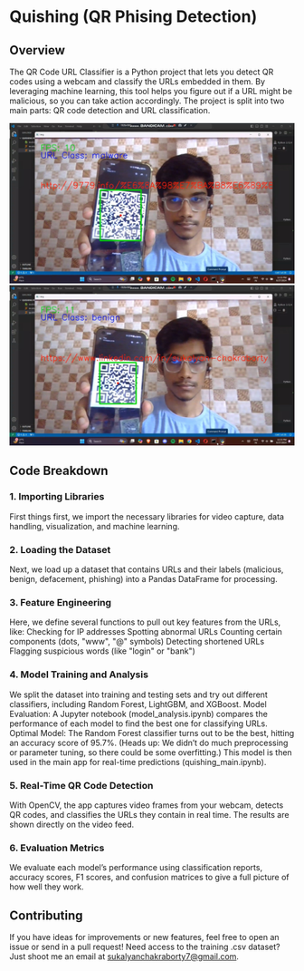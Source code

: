 # Quishing (QR Phising Detection)
## Overview
The QR Code URL Classifier is a Python project that lets you detect QR codes using a webcam and classify the URLs embedded in them. By leveraging machine learning, this tool helps you figure out if a URL might be malicious, so you can take action accordingly. The project is split into two main parts: QR code detection and URL classification.

![Malware URL](https://github.com/chakrabortysukalyan/Quishing/blob/master/assets/malware%20class%20qr.jpeg)
![Safe URL](https://github.com/chakrabortysukalyan/Quishing/blob/master/assets/benign%20class%20qr.jpeg)

## Code Breakdown
### 1. Importing Libraries
First things first, we import the necessary libraries for video capture, data handling, visualization, and machine learning.
### 2. Loading the Dataset
Next, we load up a dataset that contains URLs and their labels (malicious, benign, defacement, phishing) into a Pandas DataFrame for processing.
### 3. Feature Engineering
Here, we define several functions to pull out key features from the URLs, like:
Checking for IP addresses
Spotting abnormal URLs
Counting certain components (dots, "www", "@" symbols)
Detecting shortened URLs
Flagging suspicious words (like "login" or "bank")
### 4. Model Training and Analysis
We split the dataset into training and testing sets and try out different classifiers, including Random Forest, LightGBM, and XGBoost.
Model Evaluation: A Jupyter notebook (model_analysis.ipynb) compares the performance of each model to find the best one for classifying URLs.
Optimal Model: The Random Forest classifier turns out to be the best, hitting an accuracy score of 95.7%. (Heads up: We didn’t do much preprocessing or parameter tuning, so there could be some overfitting.) This model is then used in the main app for real-time predictions (quishing_main.ipynb).
### 5. Real-Time QR Code Detection
With OpenCV, the app captures video frames from your webcam, detects QR codes, and classifies the URLs they contain in real time. The results are shown directly on the video feed.
### 6. Evaluation Metrics
We evaluate each model’s performance using classification reports, accuracy scores, F1 scores, and confusion matrices to give a full picture of how well they work.
## Contributing
If you have ideas for improvements or new features, feel free to open an issue or send in a pull request!
Need access to the training .csv dataset? Just shoot me an email at sukalyanchakraborty7@gmail.com.


